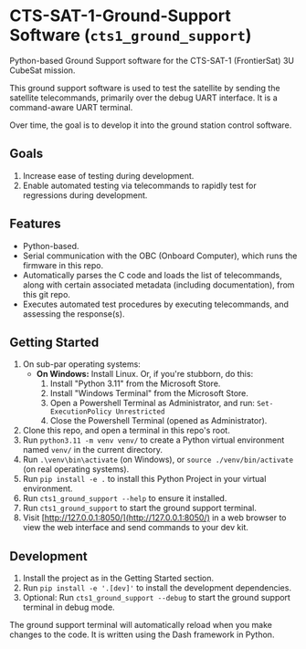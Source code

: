 # CTS-SAT-1-Ground-Support Software (`cts1_ground_support`)

Python-based Ground Support software for the CTS-SAT-1 (FrontierSat) 3U CubeSat mission.

This ground support software is used to test the satellite by sending the satellite telecommands,
primarily over the debug UART interface. It is a command-aware UART terminal.

Over time, the goal is to develop it into the ground station control software.

## Goals

1. Increase ease of testing during development.
2. Enable automated testing via telecommands to rapidly test for regressions during development.

## Features

* Python-based.
* Serial communication with the OBC (Onboard Computer), which runs the firmware in this repo.
* Automatically parses the C code and loads the list of telecommands, along with certain associated metadata (including documentation), from this git repo.
* Executes automated test procedures by executing telecommands, and assessing the response(s).

## Getting Started

1. On sub-par operating systems:
    * **On Windows:** Install Linux. Or, if you're stubborn, do this:
        1. Install "Python 3.11" from the Microsoft Store.
        2. Install "Windows Terminal" from the Microsoft Store.
        3. Open a Powershell Terminal as Administrator, and run: `Set-ExecutionPolicy Unrestricted`
        4. Close the Powershell Terminal (opened as Administrator).
2. Clone this repo, and open a terminal in this repo's root.
3. Run `python3.11 -m venv venv/` to create a Python virtual environment named `venv/` in the current directory.
4. Run `.\venv\bin\activate` (on Windows), or `source ./venv/bin/activate` (on real operating systems).
5. Run `pip install -e .` to install this Python Project in your virtual environment.
6. Run `cts1_ground_support --help` to ensure it installed.
7. Run `cts1_ground_support` to start the ground support terminal.
8. Visit [http://127.0.0.1:8050/](http://127.0.0.1:8050/) in a web browser to view the web interface and send commands to your dev kit.

## Development

1. Install the project as in the Getting Started section.
2. Run `pip install -e '.[dev]'` to install the development dependencies.
3. Optional: Run `cts1_ground_support --debug` to start the ground support terminal in debug mode.

The ground support terminal will automatically reload when you make changes to the code. It is written using the Dash framework in Python.
